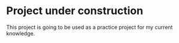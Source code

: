 # Project under construction

This project is going to be used as a practice project for my current knowledge.



